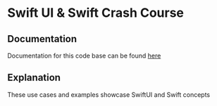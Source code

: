 # Swift UI & Swift Crash Course

## Documentation
Documentation for this code base can be found <a href="https://www.youtube.com/playlist?list=PLMRqhzcHGw1Z-lZaaun3A3mV9PbEfHANI">here</a>

## Explanation
These use cases and examples showcase SwiftUI and Swift concepts

